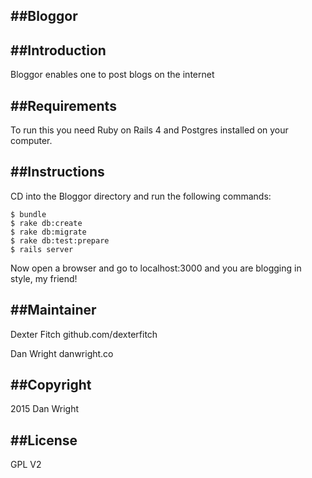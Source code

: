 ##Bloggor
---------------------

##Introduction
---------------------
Bloggor enables one to post blogs on the internet

##Requirements
---------------------
To run this you need Ruby on Rails 4 and Postgres installed on your computer.

##Instructions
---------------------
CD into the Bloggor directory and run the following commands:

```
$ bundle
$ rake db:create
$ rake db:migrate
$ rake db:test:prepare
$ rails server
```
Now open a browser and go to localhost:3000 and you are blogging in style, my friend!

##Maintainer
---------------------
Dexter Fitch
github.com/dexterfitch

Dan Wright
danwright.co  

##Copyright
---------------------
2015 Dan Wright


##License
---------------------
GPL V2

